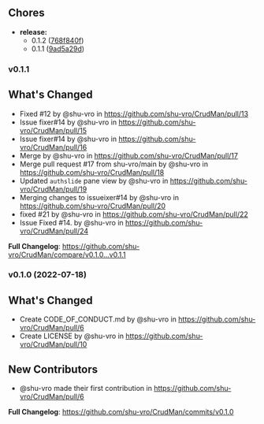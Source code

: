 ## Chores

-   **release:**
    -   0.1.2 ([768f840f](https://github.com/shu-vro/CrudMan/commit/768f840f60b4d96de5bfbb23061a9dcb102f266a))
    -   0.1.1 ([9ad5a29d](https://github.com/shu-vro/CrudMan/commit/9ad5a29d4f1d622067761085a8ad36cfabb46e6b))

### v0.1.1

## What's Changed

-   Fixed #12 by @shu-vro in https://github.com/shu-vro/CrudMan/pull/13
-   Issue fixer#14 by @shu-vro in https://github.com/shu-vro/CrudMan/pull/15
-   Issue fixer#14 by @shu-vro in https://github.com/shu-vro/CrudMan/pull/16
-   Merge by @shu-vro in https://github.com/shu-vro/CrudMan/pull/17
-   Merge pull request #17 from shu-vro/main by @shu-vro in https://github.com/shu-vro/CrudMan/pull/18
-   Updated `authslide` pane view by @shu-vro in https://github.com/shu-vro/CrudMan/pull/19
-   Merging changes to issueixer#14 by @shu-vro in https://github.com/shu-vro/CrudMan/pull/20
-   fixed #21 by @shu-vro in https://github.com/shu-vro/CrudMan/pull/22
-   Issue Fixed #14. by @shu-vro in https://github.com/shu-vro/CrudMan/pull/24

**Full Changelog**: https://github.com/shu-vro/CrudMan/compare/v0.1.0...v0.1.1

### v0.1.0 (2022-07-18)

## What's Changed

-   Create CODE_OF_CONDUCT.md by @shu-vro in https://github.com/shu-vro/CrudMan/pull/6
-   Create LICENSE by @shu-vro in https://github.com/shu-vro/CrudMan/pull/10

## New Contributors

-   @shu-vro made their first contribution in https://github.com/shu-vro/CrudMan/pull/6

**Full Changelog**: https://github.com/shu-vro/CrudMan/commits/v0.1.0
